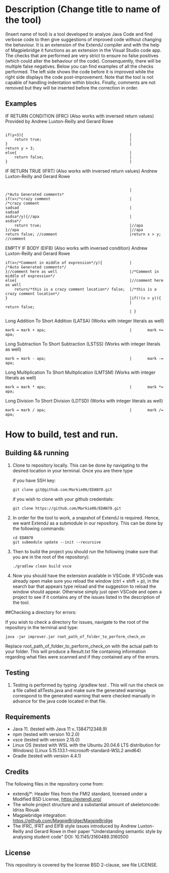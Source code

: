 # Description (Change title to name of the tool)
(Insert name of tool) is a tool developed to analyze Java Code and find verbose code to then give suggestions of improved code without changing the behaviour. It is an extension of the ExtendJ compiler and with the help of Magpiebridge it functions as an extension in the Visual Studio code app. The checks that are performed are very strict to ensure no false positives (which could alter the behaviour of the code). Consenquently, there will be multiple false negatives. Below you can find examples of all the checks performed. The left side shows the code before it is improved while the right side displays the code post-improvement. Note that the tool is not capable of handling indentation within blocks. Finally, comments are not removed but they will be inserted before the correction in order.

## Examples

IF RETURN CONDITION (IFRC) (Also works with inversed return values) Provided by Andrew Luxton-Reilly and Gerard Rowe
```

if(y>3){                                               |
    return true;                                       |
}                                                      |            return y > 3;
else{                                                  |
    return false;                                      |
}                                                      |
```

IF RETURN TRUE (IFRT) (Also works with inversed return values) Andrew Luxton-Reilly and Gerard Rowe
```

                                                       |         /*Auto Generated comments*
if(x>/*crazy comment                                   |         /*crazy comment
sadsad                                                 |         sadsad
asdsa*/y){//apa                                        |         asdsa*/
    return true;                                       |//apa
}//apa                                                 |//apa
return false; //comment                                |return x > y; //comment
```
 EMPTY IF BODY (EIFB) (Also works with inversed condition) Andrew Luxton-Reilly and Gerard Rowe
```
if(x>/*Comment in middle of expression*/y){            |         /*Auto Generated comments*/
}//comment here as well                                |/*Comment in middle of expression*/
else{                                                  |//comment here as well
    return/*this is a crazy comment location*/ false;  |/*this is a crazy comment location*/
}                                                      |if(!(x > y)){
                                                       |            return false;
                                                       | }
```
Long Addition To Short Addition (LATSA) (Works with integer literals as well)

```                              
mark = mark + apa;                                     |       mark += apa;
```
Long Subtraction To Short Subtraction (LSTSS) (Works with integer literals as well)       

```                              
mark = mark - apa;                                     |       mark -= apa;
```

Long Multiplication To Short Multiplication (LMTSM) (Works with integer literals as well)       

```                              
mark = mark * apa;                                     |       mark *= apa;
```

Long Division To Short Division (LDTSD) (Works with integer literals as well)       

```                              
mark = mark / apa;                                     |       mark /= apa;
```
  
# How to build, test and run.

## Building && running

1. Clone to repository locally. This can be done by navigating to the desired location in your terminal. Once you are there type

   if you have SSH key:
   ```
   git clone git@github.com:Markie06/EDAN70.git
   ```
   if you wish to clone with your github credentials:
   ```
   git clone https://github.com/Markie06/EDAN70.git
   ```

3. In order for the tool to work, a snapshot of ExtendJ is required. Hence, we want ExtendJ as a submodule in our repository. This can be done by  the following commands:
   ```
   cd EDAN70
   git submodule update --init --recursive
   ```
4. Then to build the project you should run the following (make sure that you are in the root of the repository):
   ```
   ./gradlew clean build vsce
   ```

5. Now you should have the extension available in VSCode. If VSCode was already open make sure you reload the window (ctrl + shift + p), in the search bar that appears type reload and the suggestion to reload the window should appear. Otherwise simply just open VSCode and open a project to see if it contains any of the issues listed in the description of the tool.

##Checking a directory for errors:

If you wish to check a directory for issues, navigate to the root of the repository in the terminal and type:
   ```
   java -jar improver.jar root_path_of_folder_to_perform_check_on
   ```
Replace root_path_of_folder_to_perform_check_on with the actual path to your folder. This will produce a Result.txt file containing information regarding what files were scanned and if they contained any of the errors.

## Testing

1. Testing is performed by typing ./gradlew test . This will run the check on a file called allTests.java and make sure the generated warnings correspond to the generated warning that were checked manually in advance for the java code located in that file.


## Requirements

* Java 11. (tested with Java 11 v..1384712348.9) 
* npm      (tested with version 10.2.0)
* vsce     (tested with version 2.15.0)
* Linux OS (tested with WSL with the Ubuntu 20.04.6 LTS distribution for Windows) (Linux 5.15.133.1-microsoft-standard-WSL2 amd64)
* Gradle   (tested with version 4.4.1)

## Credits

The following files in the repository come from:

- extendj/*: Header files from the FMI2 standard, licensed under a Modified BSD License, https://extendj.org/
- The whole project structure and a substantial amount of skeletoncode: Idriss Riouak
- Magpiebridge integration: https://github.com/MagpieBridge/MagpieBridge
- The IFRC, IFRT and EIFB style issues introduced by Andrew Luxton-Reilly and Gerard Rowe in their paper "Understanding semantic style by analysing student code" DOI: 10.1145/3160489.3160500

  


## License
This repository is covered by the license BSD 2-clause, see file LICENSE.
